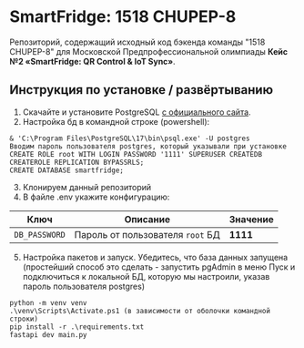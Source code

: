 # SmartFridge: 1518 CHUPEP-8
Репозиторий, содержащий исходный код бэкенда команды "1518 CHUPEP-8" для Московской Предпрофессиональной олимпиады **Кейс №2 «SmartFridge: QR Control & IoT Sync»**.

## Инструкция по установке / развёртыванию
1. Скачайте и установите PostgreSQL [с официального сайта](https://www.postgresql.org/download/).
2. Настройка бд в командной строке (powershell):
```shell
& 'C:\Program Files\PostgreSQL\17\bin\psql.exe' -U postgres
Вводим пароль пользователя postgres, который указывали при установке
CREATE ROLE root WITH LOGIN PASSWORD '1111' SUPERUSER CREATEDB CREATEROLE REPLICATION BYPASSRLS;
CREATE DATABASE smartfridge;
```
3. Клонируем данный репозиторий
4. В файле .env укажите конфигурацию:

| Ключ | Описание | Значение |
|---|---|---|
| `DB_PASSWORD` | Пароль от пользователя `root` БД | **1111** |
5. Настройка пакетов и запуск. Убедитесь, что база данных запущена (простейший способ это сделать - запустить pgAdmin в меню Пуск и подключиться к локальной БД, которую мы настроили, указав пароль пользователя postgres)
```shell
python -m venv venv
.\venv\Scripts\Activate.ps1 (в зависимости от оболочки командной строки)
pip install -r .\requirements.txt
fastapi dev main.py
```